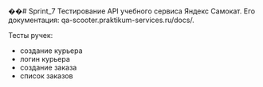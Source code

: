 ��#   S p r i n t _ 7 
 
 Тестирование API учебного сервиса Яндекс Самокат. 
Его документация: qa-scooter.praktikum-services.ru/docs/.

Тесты ручек:
- создание курьера
- логин курьера
- создание заказа
- список заказов
